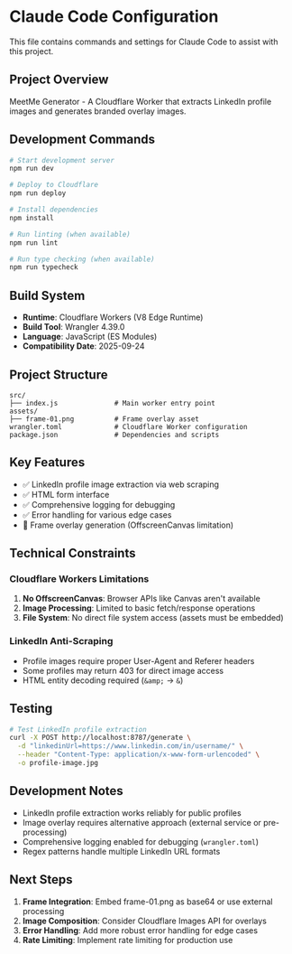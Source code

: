 # Claude Code Configuration

This file contains commands and settings for Claude Code to assist with this project.

## Project Overview

MeetMe Generator - A Cloudflare Worker that extracts LinkedIn profile images and generates branded overlay images.

## Development Commands

```bash
# Start development server
npm run dev

# Deploy to Cloudflare
npm run deploy

# Install dependencies
npm install

# Run linting (when available)
npm run lint

# Run type checking (when available)
npm run typecheck
```

## Build System

- **Runtime**: Cloudflare Workers (V8 Edge Runtime)
- **Build Tool**: Wrangler 4.39.0
- **Language**: JavaScript (ES Modules)
- **Compatibility Date**: 2025-09-24

## Project Structure

```
src/
├── index.js              # Main worker entry point
assets/
├── frame-01.png          # Frame overlay asset
wrangler.toml             # Cloudflare Worker configuration
package.json              # Dependencies and scripts
```

## Key Features

- ✅ LinkedIn profile image extraction via web scraping
- ✅ HTML form interface
- ✅ Comprehensive logging for debugging
- ✅ Error handling for various edge cases
- 🚧 Frame overlay generation (OffscreenCanvas limitation)

## Technical Constraints

### Cloudflare Workers Limitations

1. **No OffscreenCanvas**: Browser APIs like Canvas aren't available
2. **Image Processing**: Limited to basic fetch/response operations
3. **File System**: No direct file system access (assets must be embedded)

### LinkedIn Anti-Scraping

- Profile images require proper User-Agent and Referer headers
- Some profiles may return 403 for direct image access
- HTML entity decoding required (`&amp;` → `&`)

## Testing

```bash
# Test LinkedIn profile extraction
curl -X POST http://localhost:8787/generate \
  -d "linkedinUrl=https://www.linkedin.com/in/username/" \
  --header "Content-Type: application/x-www-form-urlencoded" \
  -o profile-image.jpg
```

## Development Notes

- LinkedIn profile extraction works reliably for public profiles
- Image overlay requires alternative approach (external service or pre-processing)
- Comprehensive logging enabled for debugging (`wrangler.toml`)
- Regex patterns handle multiple LinkedIn URL formats

## Next Steps

1. **Frame Integration**: Embed frame-01.png as base64 or use external processing
2. **Image Composition**: Consider Cloudflare Images API for overlays
3. **Error Handling**: Add more robust error handling for edge cases
4. **Rate Limiting**: Implement rate limiting for production use